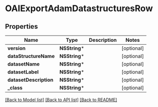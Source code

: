 # OAIExportAdamDatastructuresRow

## Properties
Name | Type | Description | Notes
------------ | ------------- | ------------- | -------------
**version** | **NSString*** |  | [optional] 
**dataStructureName** | **NSString*** |  | [optional] 
**datasetName** | **NSString*** |  | [optional] 
**datasetLabel** | **NSString*** |  | [optional] 
**datasetDescription** | **NSString*** |  | [optional] 
**_class** | **NSString*** |  | [optional] 

[[Back to Model list]](../README.md#documentation-for-models) [[Back to API list]](../README.md#documentation-for-api-endpoints) [[Back to README]](../README.md)


